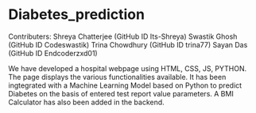 # Diabetes_prediction
Contributers:
Shreya Chatterjee (GitHub ID Its-Shreya)
Swastik Ghosh (GitHub ID Codeswastik)
Trina Chowdhury (GitHub ID trina77)
Sayan Das (GitHub ID Endcoderzxd01)

We have developed a hospital webpage using HTML, CSS, JS, PYTHON. The page displays the various functionalities available. It has been ingtegrated with a Machine Learning Model based on Python to predict Diabetes on the basis of entered test report value parameters. A BMI Calculator has also been added in the backend.
